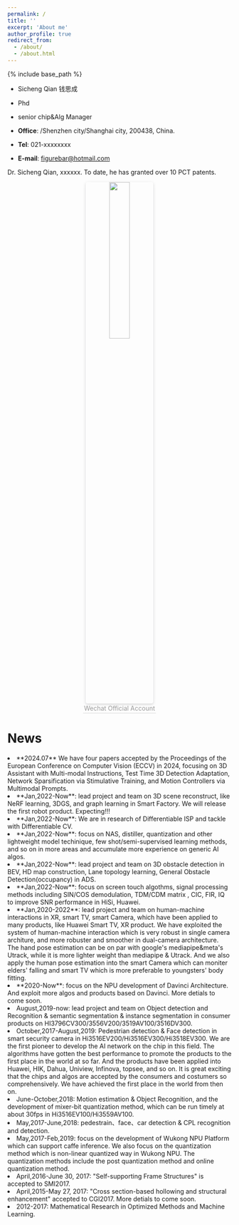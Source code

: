 ```yaml
---
permalink: /
title: ''
excerpt: 'About me'
author_profile: true
redirect_from:
  - /about/
  - /about.html
---
```


{% include base_path %}

- Sicheng Qian 钱思成

- Phd

- senior chip&Alg Manager

- **Office**: /Shenzhen city/Shanghai city, 200438, China.

- **Tel**: 021-xxxxxxxx

- **E-mail**: figurebar@hotmail.com
<p class='intro'>
Dr. Sicheng Qian, xxxxxx. To date, he has granted over 10 PCT patents.
</p>
<style type="text/css" rel="stylesheet">
.intro { 
    text-align: justify;
    }
</style>

<center>
    <img style="border-radius: 0.3125em;
    box-shadow: 0 2px 4px 0 rgba(34,36,38,.12),0 2px 10px 0 rgba(34,36,38,.08); width:30%;" 
    src="{{ base_path }}/images/wechat.jpg">
    <br>
    <div style="color:orange; border-bottom: 1px solid #d9d9d9;
    display: inline-block;
    color: #999;
    padding: 2px;">Wechat Official Account</div>
</center>

# News

<li>**2024.07** We have four papers accepted by the Proceedings of the European Conference on Computer Vision (ECCV) in 2024, focusing on 3D Assistant with Multi-modal Instructions, Test Time 3D Detection Adaptation, Network Sparsification via Stimulative Training, and Motion Controllers via Multimodal Prompts.</li>


<li>**Jan,2022-Now**: lead project and team on 3D scene reconstruct, like NeRF learning, 3DGS, and graph learning in Smart Factory.
		    We will release the first robot product. Expecting!!!</li>
<li>**Jan,2022-Now**: We are in research of Differentiable ISP and tackle with Differentiable CV.</li>
<li>**Jan,2022-Now**: focus on NAS, distiller, quantization and other lightweight model techinique, few shot/semi-supervised learning methods, and so on in more areas and accumulate more experience on generic AI algos.</li>
<li>**Jan,2022-Now**: lead project and team on 3D obstacle detection in BEV, HD map construction, Lane topology learning, General Obstacle Detection(occupancy) in ADS.</li>
<li>**Jan,2022-Now**: focus on screen touch algothms, signal processing methods including SIN/COS demodulation, TDM/CDM matrix , CIC, FIR, IQ to improve SNR performance in HiSi, Huawei.</li>
<li>**Jan,2020-2022**: lead project and team on human-machine interactions in XR, smart TV, smart Camera, which have been applied to many products, like Huawei Smart TV, XR product.
		    We have exploited the system of human-machine interaction which is very robust in single camera architure, and more robuster and smoother in dual-camera architecture. </li>
		    The hand pose estimation can be on par with google's mediapipe&meta's Utrack, while it is more lighter weight than mediapipe & Utrack. 
		    And we also apply the human pose estimation into the smart Camera which can moniter elders' falling and smart TV which is more preferable to youngsters' body fitting.</li>
<li>**2020-Now**: focus on the NPU development of Davinci Architecture. And exploit more algos and products based on Davinci. More detials to come soon.</li>
		  <li>August,2019-now: lead project and team on Object detection and Recognition & semantic segmentation & instance segmentation in consumer products on HI3796CV300/3556V200/3519AV100/3516DV300.</li>
		  <li>October,2017-August,2019: Pedestrian detection & Face detection in smart security camera in Hi3516EV200/Hi3516EV300/Hi3518EV300.
			  We are the first pioneer to develop the AI network on the chip in this field.
			  The algorithms have gotten the best performance to promote the products to the first place in the world at so far. 
			  And the products have been applied into Huawei, HIK, Dahua, Uniview, Infinova, topsee, and so on. 
			  It is great exciting that the chips and algos are accepted by the consumers and costumers so comprehensively. 
		    	  We have achieved the first place in the world from then on.</li>
		  <li>June-October,2018: Motion estimation & Object Recognition, and the development of mixer-bit quantization method, which can be run timely at about 30fps in Hi3516EV100/Hi3559AV100.</li>
	          <li>May,2017-June,2018: pedestrain、face、car detection & CPL recognition and detection.</li>
		  <li>May,2017-Feb,2019: focus on the development of Wukong NPU Platform which can support caffe inference. We also focus on the quantization method which is non-linear quantized way in Wukong NPU. 
			  The quantization methods include the post quantization method and online quantization method.</li>
	          <li>April,2016-June 30, 2017: "Self-supporting Frame Structures" is accepted to SMI2017.</li>
                  <li>April,2015-May 27, 2017: "Cross section-based hollowing and structural enhancement" accepted to CGI2017. More detials to come soon.</li>
                  <li>2012-2017: Mathematical Research in Optimized Methods and Machine Learning.</li> 



